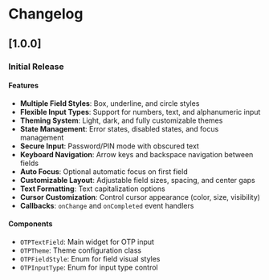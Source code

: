 # Changelog

## [1.0.0]

### Initial Release

#### Features
- **Multiple Field Styles**: Box, underline, and circle styles
- **Flexible Input Types**: Support for numbers, text, and alphanumeric input
- **Theming System**: Light, dark, and fully customizable themes
- **State Management**: Error states, disabled states, and focus management
- **Secure Input**: Password/PIN mode with obscured text
- **Keyboard Navigation**: Arrow keys and backspace navigation between fields
- **Auto Focus**: Optional automatic focus on first field
- **Customizable Layout**: Adjustable field sizes, spacing, and center gaps
- **Text Formatting**: Text capitalization options
- **Cursor Customization**: Control cursor appearance (color, size, visibility)
- **Callbacks**: `onChange` and `onCompleted` event handlers

#### Components
- `OTPTextField`: Main widget for OTP input
- `OTPTheme`: Theme configuration class
- `OTPFieldStyle`: Enum for field visual styles
- `OTPInputType`: Enum for input type control
